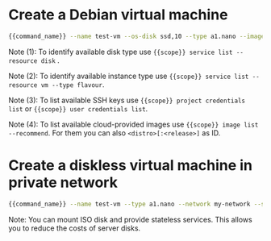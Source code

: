 # Create a Debian virtual machine

```bash
{{command_name}} --name test-vm --os-disk ssd,10 --type a1.nano --image debian --ssh my-ssh
```

Note (1): To identify available disk type use ```{{scope}} service list --resource disk``` .

Note (2): To identify available instance type use ```{{scope}} service list --resource vm --type flavour```.

Note (3): To list available SSH keys use ```{{scope}} project credentials list``` or ```{{scope}} user credentials list```.

Note (4): To list available cloud-provided images use ```{{scope}} image list --recommend```.
          For them you can also ```<distro>[:<release>]``` as ID.

# Create a diskless virtual machine in private network

```bash
{{command_name}} --name test-vm --type a1.nano --network my-network --ssh my-ssh
```

Note: You can mount ISO disk and provide stateless services. 
      This allows you to reduce the costs of server disks.
